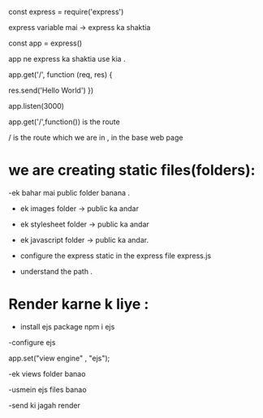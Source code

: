 const express = require('express')

express variable mai -> express ka shaktia         

const app = express()

app ne express ka shaktia use kia .

app.get('/', function (req, res) {
    
  res.send('Hello World')
})

app.listen(3000)

app.get('/',function()) is the route 

/ is the route which we are in , in the base web page 

# we are creating static files(folders):

-ek bahar mai public folder banana .
- ek images folder -> public ka andar 
- ek stylesheet folder -> public ka andar 
- ek javascript folder -> public ka andar.

- configure the express static in the express file express.js
- understand the path .

# Render karne k liye :

- install ejs package 
npm i ejs 

-configure ejs 

app.set("view engine" , "ejs");

-ek views folder banao

-usmein ejs files banao
 
-send ki jagah render 
